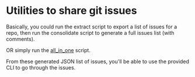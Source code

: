 # Utilities to share git issues

Basically, you could run the extract script to export a list of issues for a repo,
then run the consolidate script to generate a full issues list (with comments).

OR simply run the [all_in_one](./all_in_one) script.

From these generated JSON list of issues, you'll be able to use the provided CLI to go through the issues.
